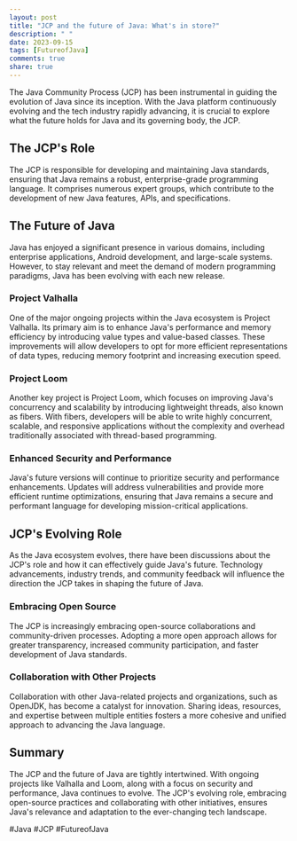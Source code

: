 ```yaml
---
layout: post
title: "JCP and the future of Java: What's in store?"
description: " "
date: 2023-09-15
tags: [FutureofJava]
comments: true
share: true
---
```


The Java Community Process (JCP) has been instrumental in guiding the evolution of Java since its inception. With the Java platform continuously evolving and the tech industry rapidly advancing, it is crucial to explore what the future holds for Java and its governing body, the JCP.

## The JCP's Role

The JCP is responsible for developing and maintaining Java standards, ensuring that Java remains a robust, enterprise-grade programming language. It comprises numerous expert groups, which contribute to the development of new Java features, APIs, and specifications.

## The Future of Java

Java has enjoyed a significant presence in various domains, including enterprise applications, Android development, and large-scale systems. However, to stay relevant and meet the demand of modern programming paradigms, Java has been evolving with each new release.

### Project Valhalla

One of the major ongoing projects within the Java ecosystem is Project Valhalla. Its primary aim is to enhance Java's performance and memory efficiency by introducing value types and value-based classes. These improvements will allow developers to opt for more efficient representations of data types, reducing memory footprint and increasing execution speed.

### Project Loom

Another key project is Project Loom, which focuses on improving Java's concurrency and scalability by introducing lightweight threads, also known as fibers. With fibers, developers will be able to write highly concurrent, scalable, and responsive applications without the complexity and overhead traditionally associated with thread-based programming.

### Enhanced Security and Performance

Java's future versions will continue to prioritize security and performance enhancements. Updates will address vulnerabilities and provide more efficient runtime optimizations, ensuring that Java remains a secure and performant language for developing mission-critical applications.

## JCP's Evolving Role

As the Java ecosystem evolves, there have been discussions about the JCP's role and how it can effectively guide Java's future. Technology advancements, industry trends, and community feedback will influence the direction the JCP takes in shaping the future of Java.

### Embracing Open Source

The JCP is increasingly embracing open-source collaborations and community-driven processes. Adopting a more open approach allows for greater transparency, increased community participation, and faster development of Java standards.

### Collaboration with Other Projects

Collaboration with other Java-related projects and organizations, such as OpenJDK, has become a catalyst for innovation. Sharing ideas, resources, and expertise between multiple entities fosters a more cohesive and unified approach to advancing the Java language.

## Summary

The JCP and the future of Java are tightly intertwined. With ongoing projects like Valhalla and Loom, along with a focus on security and performance, Java continues to evolve. The JCP's evolving role, embracing open-source practices and collaborating with other initiatives, ensures Java's relevance and adaptation to the ever-changing tech landscape.

#Java #JCP #FutureofJava